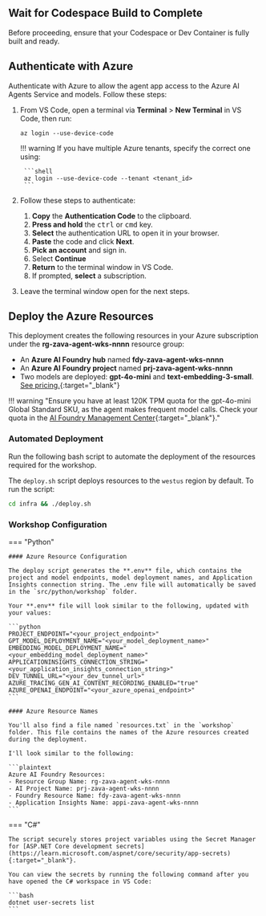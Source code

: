 ## Wait for Codespace Build to Complete

Before proceeding, ensure that your Codespace or Dev Container is fully built and ready.

## Authenticate with Azure

Authenticate with Azure to allow the agent app access to the Azure AI Agents Service and models. Follow these steps:

1. From VS Code, open a terminal via **Terminal** > **New Terminal** in VS Code, then run:

    ```shell
    az login --use-device-code
    ```

    !!! warning
        If you have multiple Azure tenants, specify the correct one using:

        ```shell
        az login --use-device-code --tenant <tenant_id>
        ```

2. Follow these steps to authenticate:

    1. **Copy** the **Authentication Code** to the clipboard.
    2. **Press and hold** the <kbd>ctrl</kbd> or <kbd>cmd</kbd> key.
    3. **Select** the authentication URL to open it in your browser.
    4. **Paste** the code and click **Next**.
    5. **Pick an account** and sign in.
    6. Select **Continue**
    7. **Return** to the terminal window in VS Code.
    8. If prompted, **select** a subscription.

3. Leave the terminal window open for the next steps.

## Deploy the Azure Resources

This deployment creates the following resources in your Azure subscription under the **rg-zava-agent-wks-nnnn** resource group:

- An **Azure AI Foundry hub** named **fdy-zava-agent-wks-nnnn**
- An **Azure AI Foundry project** named **prj-zava-agent-wks-nnnn**
- Two models are deployed: **gpt-4o-mini** and **text-embedding-3-small**. [See pricing.](https://azure.microsoft.com/pricing/details/cognitive-services/openai-service/){:target="_blank"}

!!! warning "Ensure you have at least 120K TPM quota for the gpt-4o-mini Global Standard SKU, as the agent makes frequent model calls. Check your quota in the [AI Foundry Management Center](https://ai.azure.com/managementCenter/quota){:target="_blank"}."

### Automated Deployment

Run the following bash script to automate the deployment of the resources required for the workshop.

The `deploy.sh` script deploys resources to the `westus` region by default. To run the script:

```bash
cd infra && ./deploy.sh
```

<!-- !!! note "On Windows, run `deploy.ps1` instead of `deploy.sh`" -->

### Workshop Configuration

=== "Python"

    #### Azure Resource Configuration

    The deploy script generates the **.env** file, which contains the project and model endpoints, model deployment names, and Application Insights connection string. The .env file will automatically be saved in the `src/python/workshop` folder. 
    
    Your **.env** file will look similar to the following, updated with your values:

    ```python
    PROJECT_ENDPOINT="<your_project_endpoint>"
    GPT_MODEL_DEPLOYMENT_NAME="<your_model_deployment_name>"
    EMBEDDING_MODEL_DEPLOYMENT_NAME="<your_embedding_model_deployment_name>"
    APPLICATIONINSIGHTS_CONNECTION_STRING="<your_application_insights_connection_string>"
    DEV_TUNNEL_URL="<your_dev_tunnel_url>"
    AZURE_TRACING_GEN_AI_CONTENT_RECORDING_ENABLED="true"
    AZURE_OPENAI_ENDPOINT="<your_azure_openai_endpoint>"
    ```

    #### Azure Resource Names

    You'll also find a file named `resources.txt` in the `workshop` folder. This file contains the names of the Azure resources created during the deployment. 

    I'll look similar to the following:

    ```plaintext
    Azure AI Foundry Resources:
    - Resource Group Name: rg-zava-agent-wks-nnnn
    - AI Project Name: prj-zava-agent-wks-nnnn
    - Foundry Resource Name: fdy-zava-agent-wks-nnnn
    - Application Insights Name: appi-zava-agent-wks-nnnn
    ```


=== "C#"

    The script securely stores project variables using the Secret Manager for [ASP.NET Core development secrets](https://learn.microsoft.com/aspnet/core/security/app-secrets){:target="_blank"}.

    You can view the secrets by running the following command after you have opened the C# workspace in VS Code:

    ```bash
    dotnet user-secrets list
    ```
